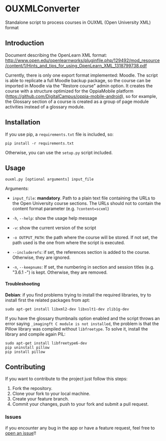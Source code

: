 # OUXMLConverter
Standalone script to process courses in OUXML (Open University XML) format

## Introduction
Document describing the OpenLearn XML format: http://www.open.edu/openlearnworks/pluginfile.php/129492/mod_resource/content/1/Hints_and_tips_for_using_OpenLearn_XML_1318799738.pdf



Currently, there is only one export format implemented: Moodle. The script is able to replicate a full Moodle backup package, so the course can be imported in Moodle via the "Restore course" admin option.
It creates the course with a structure optimized for the OppiaMobile platform (https://github.com/DigitalCampus/oppia-mobile-android), so for example, the Glossary section of a course is created as a group of page module activities instead of a glossary module.

## Installation

If you use pip, a `requirements.txt` file is included, so:
```
pip install -r requirements.txt
```
Otherwise, you can use the `setup.py` script included.

## Usage
```
ouxml.py [optional arguments] input_file
```

Arguments:
* `input_file`: **mandatory**. Path to a plain text file containing the URLs to the Open University course sections. The URLs should not to contain the content format parameter (e.g. `?content=scxml`)

* `-h`, `--help`: show the usage help message

* `-v`: show the current version of the script

* `-o OUTPUT_PATH`: the path where the course will be stored. If not set, the path used is the one from where the script is executed.

* `--includerefs`: if set, the references section is added to the course. Otherwise, they are ignored.

* `-n`, `--keepnums`: If set, the numbering in section and session titles (e.g. "3.6.1 -") is kept. Otherwise, they are removed.

#### Troubleshooting

**Debian**: if you find problems trying to install the required libraries, try to install first the related packages from apt:
```
sudo apt-get install libxml2-dev libxslt1-dev zlib1g-dev
```

If you have the glossary thumbnails option enabled and the script throws an error saying `_imagingft C module is not installed`, the problem is that the Pillow library was compiled without `libfreetype`. To solve it, install the library and compile again PIL:
```
sudo apt-get install libfreetype6-dev
pip uninstall pillow
pip install pillow
```

## Contributing

If you want to contribute to the project just follow this steps:

1. Fork the repository.
2. Clone your fork to your local machine.
3. Create your feature branch.
4. Commit your changes, push to your fork and submit a pull request.

### Issues

if you encounter any bug in the app or have a feature request, feel free to [open an issue](https://github.com/chaotic-kingdoms/OUXMLConverter/issues/new)!!
